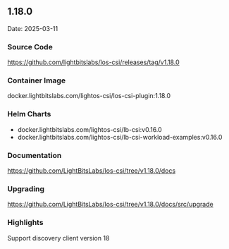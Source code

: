 <div style="page-break-after: always;"></div>

## 1.18.0

Date: 2025-03-11

### Source Code

https://github.com/lightbitslabs/los-csi/releases/tag/v1.18.0

### Container Image

docker.lightbitslabs.com/lightos-csi/los-csi-plugin:1.18.0

### Helm Charts

- docker.lightbitslabs.com/lightos-csi/lb-csi:v0.16.0
- docker.lightbitslabs.com/lightos-csi/lb-csi-workload-examples:v0.16.0

### Documentation

https://github.com/LightBitsLabs/los-csi/tree/v1.18.0/docs

### Upgrading

https://github.com/LightBitsLabs/los-csi/tree/v1.18.0/docs/src/upgrade

### Highlights

Support discovery client version 18

